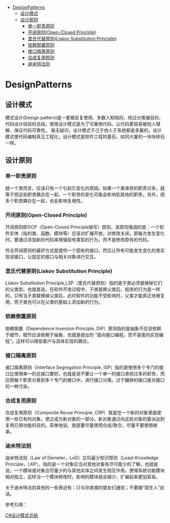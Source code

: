 <!-- TOC -->

- [DesignPatterns](#designpatterns)
    - [设计模式](#设计模式)
    - [设计原则](#设计原则)
        - [单一职责原则](#单一职责原则)
        - [开闭原则(Open-Closed Principle)](#开闭原则open-closed-principle)
        - [里氏代替原则(Liskov Substitution Principle)](#里氏代替原则liskov-substitution-principle)
        - [依赖倒置原则](#依赖倒置原则)
        - [接口隔离原则](#接口隔离原则)
        - [合成复用原则](#合成复用原则)
        - [迪米特法则](#迪米特法则)

<!-- /TOC -->
<a id="markdown-designpatterns" name="designpatterns"></a>
# DesignPatterns
<a id="markdown-设计模式" name="设计模式"></a>
## 设计模式
模式设计(Design pattern)是一套被反复使用、多数人知晓的、经过分类编目的、代码设计经验的总结。使用设计模式是为了可重用代码、让代码更容易被他人理解、保证代码可靠性。 毫无疑问，设计模式于己于他人于系统都是多赢的，设计模式使代码编制真正工程化，设计模式是软件工程的基石，如同大厦的一块块砖石一样。

<a id="markdown-设计原则" name="设计原则"></a>
## 设计原则
<a id="markdown-单一职责原则" name="单一职责原则"></a>
### 单一职责原则

就一个类而言，应该只有一个引起它变化的原因。如果一个类承担的职责过多，就等于把这些职责耦合在一起，一个职责的变化可能会影响到其他的职责，另外，把多个职责耦合在一起，也会影响复用性。

<a id="markdown-开闭原则open-closed-principle" name="开闭原则open-closed-principle"></a>
### 开闭原则(Open-Closed Principle)

开闭原则即OCP（Open-Closed Principle缩写）原则，该原则强调的是：一个软件实体（指的类、函数、模块等）应该对扩展开放，对修改关闭。即每次发生变化时，要通过添加新的代码来增强现有类型的行为，而不是修改原有的代码。

符合开闭原则的最好方式是提供一个固有的接口，然后让所有可能发生变化的类实现该接口，让固定的接口与相关对象进行交互。

<a id="markdown-里氏代替原则liskov-substitution-principle" name="里氏代替原则liskov-substitution-principle"></a>
### 里氏代替原则(Liskov Substitution Principle)

Liskov Substitution Principle,LSP（里氏代替原则）指的是子类必须替换掉它们的父类型。也就是说，在软件开发过程中，子类替换父类后，程序的行为是一样的。只有当子类替换掉父类后，此时软件的功能不受影响时，父类才能真正地被复用，而子类也可以在父类的基础上添加新的行为。

<a id="markdown-依赖倒置原则" name="依赖倒置原则"></a>
### 依赖倒置原则

依赖倒置（Dependence Inversion Principle, DIP）原则指的是抽象不应该依赖于细节，细节应该依赖于抽象，也就是提出的 “面向接口编程，而不是面向实现编程”。这样可以降低客户与具体实现的耦合。

<a id="markdown-接口隔离原则" name="接口隔离原则"></a>
### 接口隔离原则

接口隔离原则（Interface Segregation Principle, ISP）指的是使用多个专门的接口比使用单一的总接口要好。也就是说不要让一个单一的接口承担过多的职责，而应把每个职责分离到多个专门的接口中，进行接口分离。过于臃肿的接口是对接口的一种污染。

<a id="markdown-合成复用原则" name="合成复用原则"></a>
### 合成复用原则

合成复用原则（Composite Reuse Principle, CRP）就是在一个新的对象里面使用一些已有的对象，使之成为新对象的一部分。新对象通过向这些对象的委派达到复用已用功能的目的。简单地说，就是要尽量使用合成/聚合，尽量不要使用继承。

<a id="markdown-迪米特法则" name="迪米特法则"></a>
### 迪米特法则

迪米特法则（Law of Demeter，LoD）又叫最少知识原则（Least Knowledge Principle，LKP），指的是一个对象应当对其他对象有尽可能少的了解。也就是说，一个模块或对象应尽量少的与其他实体之间发生相互作用，使得系统功能模块相对独立，这样当一个模块修改时，影响的模块就会越少，扩展起来更加容易。

关于迪米特法则其他的一些表述有：只与你直接的朋友们通信；不要跟“陌生人”说话。

参考引用：

[C#设计模式总结](http://www.cnblogs.com/zhili/p/DesignPatternSummery.html)


